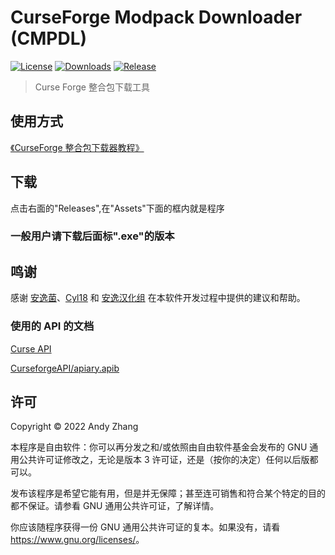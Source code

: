 # CurseForge Modpack Downloader (CMPDL)

[![License](https://shields.io/github/license/AnzhiZhang/CurseForgeModpackDownloader?label=License)](https://github.com/AnzhiZhang/CurseForgeModpackDownloader/blob/master/LICENSE)
[![Downloads](https://shields.io/github/downloads/AnzhiZhang/CurseForgeModpackDownloader/total?label=Downloads)](https://github.com/AnzhiZhang/CurseForgeModpackDownloader/releases)
[![Release](https://shields.io/github/v/release/AnzhiZhang/CurseForgeModpackDownloader?display_name=tag&include_prereleases&label=Release)](https://github.com/AnzhiZhang/CurseForgeModpackDownloader/releases/latest)

> Curse Forge 整合包下载工具

## 使用方式

[《CurseForge 整合包下载器教程》](https://blog.zhanganzhi.com/2022/06/b583a6838537/)

## 下载

点击右面的"Releases",在"Assets"下面的框内就是程序

### 一般用户请下载后面标".exe"的版本

## 鸣谢

感谢 [安逸菌](http://anyijun.com/)、[Cyl18](https://github.com/Cyl18) 和 [安逸汉化组](https://github.com/ShaBaiTianCN) 在本软件开发过程中提供的建议和帮助。

### 使用的 API 的文档

[Curse API](https://gist.github.com/crapStone/9a423f7e97e64a301e88a2f6a0f3e4d9)

[CurseforgeAPI/apiary.apib](https://github.com/Gaz492/CurseforgeAPI/blob/master/apiary.apib)

## 许可

Copyright © 2022 Andy Zhang

本程序是自由软件：你可以再分发之和/或依照由自由软件基金会发布的 GNU 通用公共许可证修改之，无论是版本 3 许可证，还是（按你的决定）任何以后版都可以。

发布该程序是希望它能有用，但是并无保障；甚至连可销售和符合某个特定的目的都不保证。请参看 GNU 通用公共许可证，了解详情。

你应该随程序获得一份 GNU 通用公共许可证的复本。如果没有，请看 <https://www.gnu.org/licenses/>。
